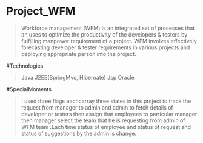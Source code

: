 # Project_WFM

>Workforce management (WFM) is an integrated set of processes that an uses to optimize the productivity of the developers & testers by fulfilling manpower requirement of a project. WFM involves effectively forecasting developer & tester requirements in various projects and deploying appropriate person into the project.

#Technologies 

>Java
>J2EE(SpringMvc, Hibernate)
>Jsp
>Oracle 

#SpecialMoments

>I used three flags eachcarray three states in this project to track the request from manager to admin and admin to fetch details of developer or testers then assign that employees to particular manager then manager select the team that he is requesting from admin of WFM team .Each time status of employee and status of request and status of suggestions by the admin is change.
